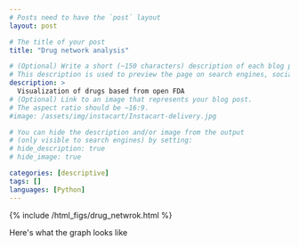 ```yaml
---
# Posts need to have the `post` layout
layout: post

# The title of your post
title: "Drug network analysis"

# (Optional) Write a short (~150 characters) description of each blog post.
# This description is used to preview the page on search engines, social media, etc.
description: >
  Visualization of drugs based from open FDA
# (Optional) Link to an image that represents your blog post.
# The aspect ratio should be ~16:9.
#image: /assets/img/instacart/Instacart-delivery.jpg

# You can hide the description and/or image from the output
# (only visible to search engines) by setting:
# hide_description: true
# hide_image: true

categories: [descriptive]
tags: []
languages: [Python]
---
```

{% include /html_figs/drug_netwrok.html %}

<!--more-->


Here's what the graph looks like

<div class="bk-root">
    <div class="bk-plotdiv" id="3e18fc85-bd01-45b0-9fc9-467c553f1351"></div>
</div>
